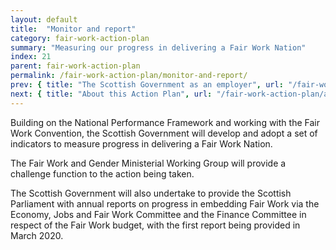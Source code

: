 ```yaml
---
layout: default
title:  "Monitor and report"
category: fair-work-action-plan
summary: "Measuring our progress in delivering a Fair Work Nation"
index: 21
parent: fair-work-action-plan
permalink: /fair-work-action-plan/monitor-and-report/
prev: { title: "The Scottish Government as an employer", url: "/fair-work-action-plan/scottish-government-employer/" }
next: { title: "About this Action Plan", url: "/fair-work-action-plan/about/" }
---
```


Building on the National Performance Framework and working with the Fair Work Convention, the Scottish Government will develop and adopt a set of indicators to measure progress in delivering a Fair Work Nation.  

The Fair Work and Gender Ministerial Working Group will provide a challenge function to the action being taken.  

The Scottish Government will also undertake to provide the Scottish Parliament with annual reports on progress in embedding Fair Work via the Economy, Jobs and Fair Work Committee and the Finance Committee in respect of the Fair Work budget, with the first report being provided in March 2020.
